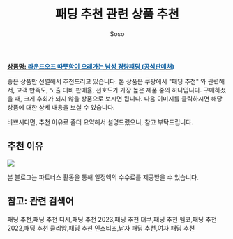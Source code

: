 ﻿---
layout: post
title:  "패딩 추천 관련 상품 추천"
author: Soso
categories: [ 디저털/가전 ]
tags: [패딩 추천,패딩 추천 디시,패딩 추천 2023,패딩 추천 더쿠,패딩 추천 펨코,패딩 추천 2022,패딩 추천 클리앙,패딩 추천 인스티즈,남자 패딩 추천,여자 패딩 추천]
image: https://ads-partners.coupang.com/image1/ENaun5c77DXX--odEN7UqBdmneXcRnOihs4Foknsi_7l-ess86ugwycFSpfIA0mHXZzKERCU5cjM_ZH_fsxCz-DONb5E9aC14kdGU2t8h3RhaGtx0AQrSPjMgA-a3vbLAlmv6J9L5Rnk_n3ujZxt4G-D7HQjulDDXCq8iLALHFm3WbmyGNWzw-UftdqR8gTpaugvziNuq6_JpYUH_MLlwPCNTQhgRY2aA-j7nrYRy1oihPQ4Rv_n3Q2BJa3SjAdaFqj3cMj0Wi6ohdQFjhNoPaf8o6c9tXX0PMMliGS8XqnhMvVsFg== 
description: "쿠팡에서 패딩 추천 관련 상품으로 가장 고객 선호도가 높은 제품 중 하나입니다."
---

<a href="https://link.coupang.com/re/AFFSDP?lptag=AF5673682&pageKey=7708822770&itemId=20658730341&vendorItemId=87731560264&traceid=V0-153-4dc430e6c77007c0&clickBeacon=n2OE6QqlD07UnpOXLLKQo%2FkNzRlMgZAO5HbLsWXA%2BeYsdcwsgiP5Rl1uDcDDaeM4MWMMCswNKNoAyTRrKc%2FRDqn92jdaZoh6yAl89GbTyM99sy9Oj18sbb6Vh1yBQVGMEt5DTtz6LeyD0OIp5VRt1V4tgKIyDZbtmdvFr7nnSVI5nOSBYkfULQ2%2BjlEIZCTri7EARjZA5DfHOD%2BQsPSsbg6vNAXUKU3blbpIhPIHpZV6aJ8iuRjlG1cR5WUQOpLSwDfiRgRw0p9QnfcTitQdmqOaDX%2FuVFDdhhRTIlvyXXYFoaopliz%2BkoSm5oOWKmtpvATJn02za7xDls6E1cl9LD75JdgvuRK%2F5gPZ8HuKL8kl7vxTBaSzPY%2FFil%2FOv5CGsoeC5u8PFWXFw3jrvhjkAxrcrG1nHv5kCzSfxfkjEjUJ5y%2F0FKeDKXpAB1QUXV3BWBfAQaNJ6amDvNs4D5%2B3ocXttX9cMLKwB479qm7hBQ60RhVPzCqcuZUGCEWDeTfZEbWCDZYQg467V1RhfsunVCywV4wboS3XDCVj3jXBVfKTMMq3SOlny4O0UbKLRQO%2BUaDQRVU5GRynZ%2FY46jAUzXwnCkeEfF0zAxQlmXIgzAqf92SiRGa6NgoMnHFOhblLBVXcf657hl1e6wt13fxvc5lkqXda%2FGaf%2FIkhzkbvTQL9eO%2B7L7ugbfxwCciJ3Qk38i7DkoNJEZRtBoq9zD55ST6ubL2uOfmtE6V23nKB7KnxRsu773ifWuVuH%2Be9Mha2ED7FmMk0PNc36YxaRcZQaWTM15xtrlCMqI45gBsJlwtmIrwlDIH2Ofz0cCpRDlEgiEO7DV4JQ6Ayf6dIlUVuTuN9hygymczqimK36bkQ0fo%3D&requestid=20231116174038840114212657&token=31850C%7CMIXED"><b>상품명: <font color='#01579B'>라운드오프 따뜻함이 오래가는 남성 경량패딩 (공식판매처)</font></b></a>

좋은 상품만 선별해서 추천드리고 있습니다.
본 상품은 쿠팡에서 "패딩 추천" 와 관련해서, 고객 만족도, 노출 대비 판매율, 선호도가 가장 높은 제품 중의 하나입니다.
구매하셨을 때, 크게 후회가 되지 않을 상품으로 보시면 됩니다. 
다음 이미지를 클릭하시면 해당 상품에 대한 상세 내용을 보실 수 있습니다.

바쁘시다면, 추천 이유로 좀더 요약해서 설명드렸으니, 참고 부탁드립니다.

## 추천 이유 

<a href="https://link.coupang.com/re/AFFSDP?lptag=AF5673682&pageKey=7708822770&itemId=20658730341&vendorItemId=87731560264&traceid=V0-153-4dc430e6c77007c0&clickBeacon=n2OE6QqlD07UnpOXLLKQo%2FkNzRlMgZAO5HbLsWXA%2BeYsdcwsgiP5Rl1uDcDDaeM4MWMMCswNKNoAyTRrKc%2FRDqn92jdaZoh6yAl89GbTyM99sy9Oj18sbb6Vh1yBQVGMEt5DTtz6LeyD0OIp5VRt1V4tgKIyDZbtmdvFr7nnSVI5nOSBYkfULQ2%2BjlEIZCTri7EARjZA5DfHOD%2BQsPSsbg6vNAXUKU3blbpIhPIHpZV6aJ8iuRjlG1cR5WUQOpLSwDfiRgRw0p9QnfcTitQdmqOaDX%2FuVFDdhhRTIlvyXXYFoaopliz%2BkoSm5oOWKmtpvATJn02za7xDls6E1cl9LD75JdgvuRK%2F5gPZ8HuKL8kl7vxTBaSzPY%2FFil%2FOv5CGsoeC5u8PFWXFw3jrvhjkAxrcrG1nHv5kCzSfxfkjEjUJ5y%2F0FKeDKXpAB1QUXV3BWBfAQaNJ6amDvNs4D5%2B3ocXttX9cMLKwB479qm7hBQ60RhVPzCqcuZUGCEWDeTfZEbWCDZYQg467V1RhfsunVCywV4wboS3XDCVj3jXBVfKTMMq3SOlny4O0UbKLRQO%2BUaDQRVU5GRynZ%2FY46jAUzXwnCkeEfF0zAxQlmXIgzAqf92SiRGa6NgoMnHFOhblLBVXcf657hl1e6wt13fxvc5lkqXda%2FGaf%2FIkhzkbvTQL9eO%2B7L7ugbfxwCciJ3Qk38i7DkoNJEZRtBoq9zD55ST6ubL2uOfmtE6V23nKB7KnxRsu773ifWuVuH%2Be9Mha2ED7FmMk0PNc36YxaRcZQaWTM15xtrlCMqI45gBsJlwtmIrwlDIH2Ofz0cCpRDlEgiEO7DV4JQ6Ayf6dIlUVuTuN9hygymczqimK36bkQ0fo%3D&requestid=20231116174038840114212657&token=31850C%7CMIXED"><img src="https://thumbnail9.coupangcdn.com/thumbnails/remote/q89/image/vendor_inventory/5b0a/e5b3e366f6172c26b9f0fb213de6af3affc8ad61007870aeccbb7d1b8c75.png"></a> 

본 블로그는 파트너스 활동을 통해 일정액의 수수료를 제공받을 수 있습니다.

## 참고: 관련 검색어    
패딩 추천,패딩 추천 디시,패딩 추천 2023,패딩 추천 더쿠,패딩 추천 펨코,패딩 추천 2022,패딩 추천 클리앙,패딩 추천 인스티즈,남자 패딩 추천,여자 패딩 추천
